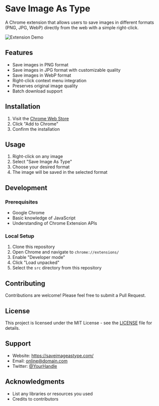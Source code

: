 # Save Image As Type

A Chrome extension that allows users to save images in different formats (PNG, JPG, WebP) directly from the web with a simple right-click.

![Extension Demo](assets/screenshots/demo.png)

## Features

- Save images in PNG format
- Save images in JPG format with customizable quality
- Save images in WebP format
- Right-click context menu integration
- Preserves original image quality
- Batch download support

## Installation

1. Visit the [Chrome Web Store](your-extension-link)
2. Click "Add to Chrome"
3. Confirm the installation

## Usage

1. Right-click on any image
2. Select "Save Image As Type"
3. Choose your desired format
4. The image will be saved in the selected format

## Development

### Prerequisites

- Google Chrome
- Basic knowledge of JavaScript
- Understanding of Chrome Extension APIs

### Local Setup

1. Clone this repository
2. Open Chrome and navigate to `chrome://extensions/`
3. Enable "Developer mode"
4. Click "Load unpacked"
5. Select the `src` directory from this repository

## Contributing

Contributions are welcome! Please feel free to submit a Pull Request.

## License

This project is licensed under the MIT License - see the [LICENSE](LICENSE) file for details.

## Support

- Website: https://saveimageastype.com/
- Email: online@domain.com
- Twitter: [@YourHandle](https://twitter.com/saveimageastype)

## Acknowledgments

- List any libraries or resources you used
- Credits to contributors
